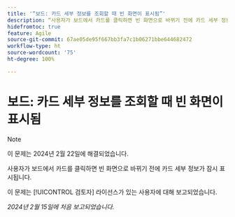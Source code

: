```yaml
---
title: '“보드: 카드 세부 정보를 조회할 때 빈 화면이 표시됨”'
description: “사용자가 보드에서 카드를 클릭하면 빈 화면으로 바뀌기 전에 카드 세부 정보가 잠시 표시됩니다.”
hidefromtoc: true
feature: Agile
source-git-commit: 67ae05de95f667bb3fa7c1b06271bbe644682472
workflow-type: ht
source-wordcount: '75'
ht-degree: 100%

---
```



# 보드: 카드 세부 정보를 조회할 때 빈 화면이 표시됨

>[!NOTE]
>
>이 문제는 2024년 2월 22일에 해결되었습니다.

사용자가 보드에서 카드를 클릭하면 빈 화면으로 바뀌기 전에 카드 세부 정보가 잠시 표시됩니다.

이 문제는 [!UICONTROL 검토자] 라이선스가 있는 사용자에 대해 보고되었습니다.

_2024년 2월 15일에 처음 보고되었습니다._

